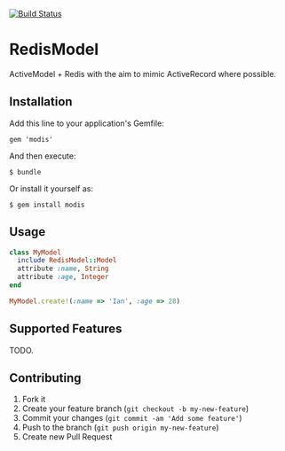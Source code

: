 [![Build Status](https://secure.travis-ci.org/ileitch/modis.png?branch=master)](http://travis-ci.org/ileitch/modis)

# RedisModel

ActiveModel + Redis with the aim to mimic ActiveRecord where possible.

## Installation

Add this line to your application's Gemfile:

    gem 'modis'

And then execute:

    $ bundle

Or install it yourself as:

    $ gem install modis

## Usage

```ruby
class MyModel
  include RedisModel::Model
  attribute :name, String
  attribute :age, Integer
end

MyModel.create!(:name => 'Ian', :age => 28)
```

## Supported Features

TODO.

## Contributing

1. Fork it
2. Create your feature branch (`git checkout -b my-new-feature`)
3. Commit your changes (`git commit -am 'Add some feature'`)
4. Push to the branch (`git push origin my-new-feature`)
5. Create new Pull Request
